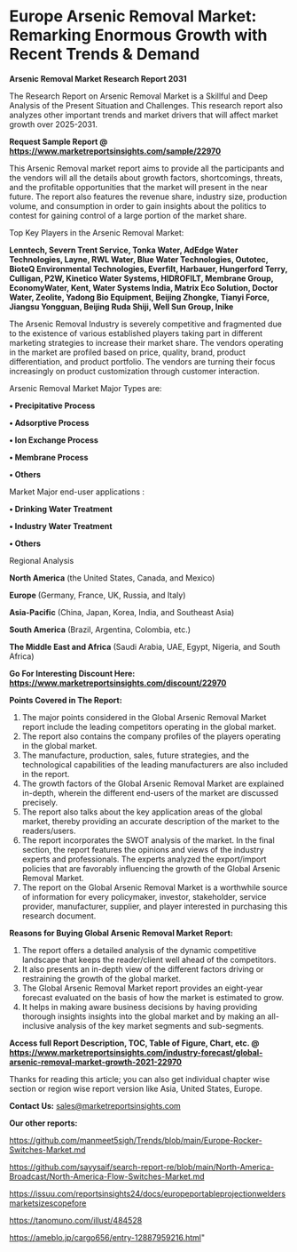 # Europe Arsenic Removal Market: Remarking Enormous Growth with Recent Trends & Demand

<strong>Arsenic Removal Market Research Report 2031</strong>

The Research Report on Arsenic Removal Market is a Skillful and Deep Analysis of the Present Situation and Challenges. This research report also analyzes other important trends and market drivers that will affect market growth over 2025-2031.

<strong>Request Sample Report @ <a href=https://www.marketreportsinsights.com/sample/22970>https://www.marketreportsinsights.com/sample/22970</a></strong>

This Arsenic Removal market report aims to provide all the participants and the vendors will all the details about growth factors, shortcomings, threats, and the profitable opportunities that the market will present in the near future. The report also features the revenue share, industry size, production volume, and consumption in order to gain insights about the politics to contest for gaining control of a large portion of the market share.

Top Key Players in the Arsenic Removal Market:

<strong>Lenntech, Severn Trent Service, Tonka Water, AdEdge Water Technologies, Layne, RWL Water, Blue Water Technologies, Outotec, BioteQ Environmental Technologies, Everfilt, Harbauer, Hungerford Terry, Culligan, P2W, Kinetico Water Systems, HIDROFILT, Membrane Group, EconomyWater, Kent, Water Systems India, Matrix Eco Solution, Doctor Water, Zeolite, Yadong Bio Equipment, Beijing Zhongke, Tianyi Force, Jiangsu Yongguan, Beijing Ruda Shiji, Well Sun Group, Inike</strong>

The Arsenic Removal Industry is severely competitive and fragmented due to the existence of various established players taking part in different marketing strategies to increase their market share. The vendors operating in the market are profiled based on price, quality, brand, product differentiation, and product portfolio. The vendors are turning their focus increasingly on product customization through customer interaction.

Arsenic Removal Market Major Types are:

<strong>• Precipitative Process

• Adsorptive Process

• Ion Exchange Process

• Membrane Process

• Others</strong>

Market Major end-user applications :

<strong>• Drinking Water Treatment

• Industry Water Treatment

• Others</strong>

Regional Analysis

</u><strong><b>North America</b></strong> (the United States, Canada, and Mexico)

<strong><b>Europe </b></strong>(Germany, France, UK, Russia, and Italy)

<strong><b>Asia-Pacific</b></strong> (China, Japan, Korea, India, and Southeast Asia)

<strong><b>South America</b></strong> (Brazil, Argentina, Colombia, etc.)

<strong><b>The Middle East and Africa</b></strong> (Saudi Arabia, UAE, Egypt, Nigeria, and South Africa)

<strong>Go For Interesting Discount Here: <a href=https://www.marketreportsinsights.com/discount/22970>https://www.marketreportsinsights.com/discount/22970</a></strong>

<strong>Points Covered in The Report:</strong>
<ol>
  <li>The major points considered in the Global Arsenic Removal Market report include the leading competitors operating in the global market.</li>
  <li>The report also contains the company profiles of the players operating in the global market.</li>
  <li>The manufacture, production, sales, future strategies, and the technological capabilities of the leading manufacturers are also included in the report.</li>
  <li>The growth factors of the Global Arsenic Removal Market are explained in-depth, wherein the different end-users of the market are discussed precisely.</li>
  <li>The report also talks about the key application areas of the global market, thereby providing an accurate description of the market to the readers/users.</li>
  <li>The report incorporates the SWOT analysis of the market. In the final section, the report features the opinions and views of the industry experts and professionals. The experts analyzed the export/import policies that are favorably influencing the growth of the Global Arsenic Removal Market.</li>
  <li>The report on the Global Arsenic Removal Market is a worthwhile source of information for every policymaker, investor, stakeholder, service provider, manufacturer, supplier, and player interested in purchasing this research document.</li>
</ol>
<strong>Reasons for Buying Global Arsenic Removal Market Report:</strong>

<ol>
  <li>The report offers a detailed analysis of the dynamic competitive landscape that keeps the reader/client well ahead of the competitors.</li>
  <li>It also presents an in-depth view of the different factors driving or restraining the growth of the global market.</li>
  <li>The Global Arsenic Removal Market report provides an eight-year forecast evaluated on the basis of how the market is estimated to grow.</li>
  <li>It helps in making aware business decisions by having providing thorough insights insights into the global market and by making an all-inclusive analysis of the key market segments and sub-segments.</li>
</ol>
<strong>Access full Report Description, TOC, Table of Figure, Chart, etc. @ <a href=https://www.marketreportsinsights.com/industry-forecast/global-arsenic-removal-market-growth-2021-22970>https://www.marketreportsinsights.com/industry-forecast/global-arsenic-removal-market-growth-2021-22970</a></strong>


Thanks for reading this article; you can also get individual chapter wise section or region wise report version like Asia, United States, Europe.

<strong>Contact Us:</strong>
sales@marketreportsinsights.com

<strong>Our other reports:</strong>

<a href=https://github.com/manmeet5sigh/Trends/blob/main/Europe-Rocker-Switches-Market.md>https://github.com/manmeet5sigh/Trends/blob/main/Europe-Rocker-Switches-Market.md</a>

<a href=https://github.com/sayysaif/search-report-re/blob/main/North-America-Broadcast/North-America-Flow-Switches-Market.md>https://github.com/sayysaif/search-report-re/blob/main/North-America-Broadcast/North-America-Flow-Switches-Market.md</a>

<a href=https://issuu.com/reportsinsights24/docs/europeportableprojectionweldersmarketsizescopefore>https://issuu.com/reportsinsights24/docs/europeportableprojectionweldersmarketsizescopefore</a>

<a href=https://tanomuno.com/illust/484528>https://tanomuno.com/illust/484528</a>

<a href=https://ameblo.jp/cargo656/entry-12887959216.html>https://ameblo.jp/cargo656/entry-12887959216.html</a>"

